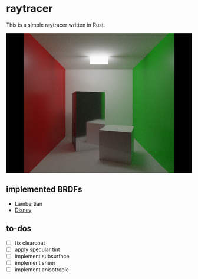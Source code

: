 # raytracer

This is a simple raytracer written in Rust.

![result-1](./docs/result-1.png)

## implemented BRDFs

- Lambertian
- [Disney](https://media.disneyanimation.com/uploads/production/publication_asset/48/asset/s2012_pbs_disney_brdf_notes_v3.pdf)

## to-dos

- [ ] fix clearcoat
- [ ] apply specular tint
- [ ] implement subsurface
- [ ] implement sheer
- [ ] implement anisotropic

